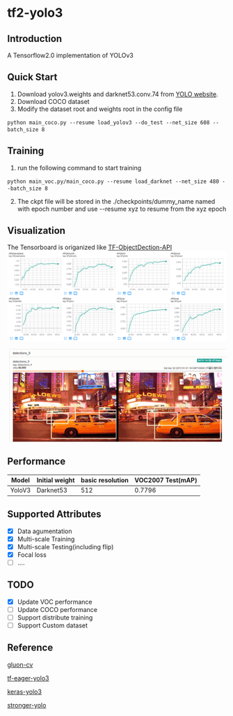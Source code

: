 # tf2-yolo3 

## Introduction
A Tensorflow2.0 implementation of YOLOv3

## Quick Start 
1. Download yolov3.weights and darknet53.conv.74 from [YOLO website](http://pjreddie.com/darknet/yolo/).
2. Download COCO dataset
3. Modify the dataset root and weights root in the config file
```
python main_coco.py --resume load_yolov3 --do_test --net_size 608 --batch_size 8
```

## Training
1. run the following command to start training
```
python main_voc.py/main_coco.py --resume load_darknet --net_size 480 --batch_size 8
```


2. The ckpt file will be stored in the ./checkpoints/dummy_name named with epoch number and use --resume xyz to resume from the xyz epoch


## Visualization
The Tensorboard is origanized like [TF-ObjectDection-API](https://github.com/tensorflow/models/tree/master/research/object_detection)
![Ap of all categories](assests/board.png)

![GT VS Prediction across time](assests/board.gif)

## Performance 
| Model | Initial weight | basic resolution |VOC2007 Test(mAP) |
| ------ | ------ | ------ | ------ |
| YoloV3 | Darknet53 | 512|0.7796 |

## Supported Attributes
- [x] Data agumentation  
- [x] Multi-scale Training 
- [x] Multi-scale Testing(including flip)
- [x] Focal loss  
- [ ] ....
## TODO
- [x] Update VOC performance
- [ ] Update COCO performance
- [ ] Support distribute training
- [ ] Support Custom dataset  

## Reference
[gluon-cv](https://github.com/dmlc/gluon-cv)

[tf-eager-yolo3](https://github.com/penny4860/tf-eager-yolo3)

[keras-yolo3](https://github.com/qqwweee/keras-yolo3)

[stronger-yolo](https://github.com/Stinky-Tofu/Stronger-yolo)
